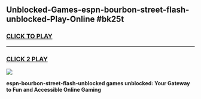 
## Unblocked-Games-espn-bourbon-street-flash-unblocked-Play-Online #bk25t
<h3>
<a href="https://news.freeplayer.one?title=espn-bourbon-street-flash-unblocked&ref=3">CLICK TO PLAY</a></h3>
<hr>

<h3>
<a href="https://news.freeplayer.one?title=espn-bourbon-street-flash-unblocked&ref=3">CLICK 2 PLAY</a>
  
</h3>

<a href="https://news.freeplayer.one?title=espn-bourbon-street-flash-unblocked&ref=3"><img src="https://clearcache.store/games.png"></a>


**espn-bourbon-street-flash-unblocked games unblocked: Your Gateway to Fun and Accessible Online Gaming**

